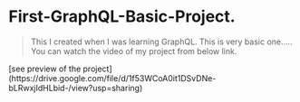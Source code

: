 # First-GraphQL-Basic-Project.
<body>

>This I created when I was learning GraphQL.
>This is very basic one..... 
You can watch the video of my project from below link.

</body>
[see preview of the project](https://drive.google.com/file/d/1f53WCoA0it1DSvDNe-bLRwxjIdHLbid-/view?usp=sharing)
